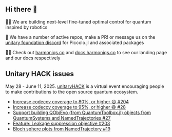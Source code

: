 ## Hi there 👋

🙋‍♀️ We are building next-level fine-tuned optimal control for quantum inspired by robotics

🌟 We have a number of active repos, make a PR! or message us on the [unitary foundation discord](http://discord.unitary.foundation/) for Piccolo.jl and associated packages

👩‍💻 Check out [harmoniqs.co](https://www.harmoniqs.co/) and [docs.harmoniqs.co](https://docs.harmoniqs.co) to see our landing page and our docs respectively


## Unitary HACK issues

May 28 - June 11, 2025. [unitaryHACK](https://unitaryhack.dev/) is a virtual event encouraging people to make contributions to the open source quantum ecosystem.

* [Increase codecov coverage to 80%, or higher 😄 #204](https://github.com/harmoniqs/QuantumCollocation.jl/issues/204)
* [Increase codecov coverage to 95%, or higher 😄  #28](https://github.com/harmoniqs/PiccoloQuantumObjects.jl/issues/28)
* [Support building QObjEvo (from QuantumToolbox.jl) objects from QuantumSystems and NamedTrajectories #27](https://github.com/harmoniqs/PiccoloQuantumObjects.jl/issues/27)
* [Feature: Leakage suppression objective #203](https://github.com/harmoniqs/QuantumCollocation.jl/issues/203)
* [Bloch sphere plots from NamedTrajectory #19](https://github.com/harmoniqs/PiccoloPlots.jl/issues/19)
